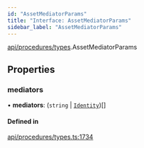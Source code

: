 ```yaml
---
id: "AssetMediatorParams"
title: "Interface: AssetMediatorParams"
sidebar_label: "AssetMediatorParams"
---
```


[api/procedures/types](../../../../../modules/API/Procedures/Types/Types.md).AssetMediatorParams

## Properties

### mediators

• **mediators**: (`string` \| [`Identity`](../../../../../classes/API/Entities/Identity/Identity.md))[]

#### Defined in

[api/procedures/types.ts:1734](https://github.com/PolymeshAssociation/polymesh-sdk/blob/c53723bab/src/api/procedures/types.ts#L1734)
